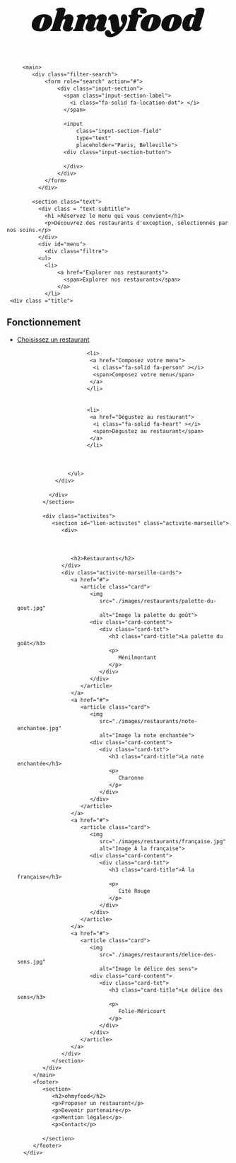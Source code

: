 <!DOCTYPE html>
<html lang="fr">
   <head>
      <meta charset="UTF-8">
      <meta name="viewport" content="width=device-width, initial-scale=1.0">
      <title>Oh my food</title>
      <link rel="preconnect" href="https://fonts.googleapis.com">
      <link rel="preconnect" href="https://fonts.gstatic.com" crossorigin>
      <link href="https://fonts.googleapis.com/css2?family=Raleway:wght@400;500;700&display=swap" rel="stylesheet">
      <link rel="stylesheet" href="https://cdnjs.cloudflare.com/ajax/libs/font-awesome/6.2.1/css/all.min.css"
         integrity="sha512-MV7K8+y+gLIBoVD59lQIYicR65iaqukzvf/nwasF0nqhPay5w/9lJmVM2hMDcnK1OnMGCdVK+iQrJ7lzPJQd1w=="
         crossorigin="anonymous" referrerpolicy="no-referrer">
      <link rel="stylesheet" href="restaurant.css">
   </head>
   <body>
      <div class="main-container">
         <header>
            <a href="ohmyfood">
            <img src="images/logo/ohmyfood.png" alt="logo-oh-my-food">
            </a>
         </header>

         
         <main>
            <div class="filter-search">
                <form role="search" action="#">
                    <div class="input-section">
                      <span class="input-section-label">
                        <i class="fa-solid fa-location-dot"> </i>
                      </span>
                      
                      <input
                          class="input-section-field"
                          type="text"
                          placeholder="Paris, Belleville">
                      <div class="input-section-button">
                          
                      </div>
                    </div>
                </form>
              </div>
            
            <section class="text">
              <div class = "text-subtitle">
                <h1 >Réservez le menu qui vous convient</h1>
                <p>Découvrez des restaurants d'exception, sélectionnés par nos soins.</p>
              </div>
              <div id="menu">
                <div class="filtre">
              <ul>
                <li>
                    <a href="Explorer nos restaurants">
                      <span>Explorer nos restaurants</span>
                    </a>
                </li>
     <div class ="title">       
<h2>
    Fonctionnement
</h2>
</div> 
               <div id="menu">
                    <div class="filtre">
                    <ul>
                      <li>
                          <a href="Choisissez un restaurant">
                            <i class="fa-solid fa-money-bill-wave" ></i>
                            <span>Choisissez un restaurant</span>
                          </a>
                      </li>
                   
                          <li>
                           <a href="Composez votre menu">
                            <i class="fa-solid fa-person" ></i>
                            <span>Composez votre menu</span>
                           </a>
                          </li>
                     
                     
                          <li>
                           <a href="Dégustez au restaurant">
                            <i class="fa-solid fa-heart" ></i>
                            <span>Dégustez au restaurant</span>
                           </a>
                          </li>
                    
                     
                    
                    </ul>
                </div>
             
              </div>
            </section>
                  
            <div class="activites">
               <section id="lien-activites" class="activite-marseille">
                  <div>



                     <h2>Restaurants</h2>
                  </div>
                  <div class="activite-marseille-cards">
                     <a href="#">
                        <article class="card">
                           <img
                              src="./images/restaurants/palette-du-gout.jpg"
                              alt="Image la palette du goût">
                           <div class="card-content">
                              <div class="card-txt">
                                 <h3 class="card-title">La palette du goût</h3>
                                 <p>
                                    Ménilmontant
                                 </p>
                              </div>
                           </div>
                        </article>
                     </a>
                     <a href="#">
                        <article class="card">
                           <img
                              src="./images/restaurants/note-enchantee.jpg"
                              alt="Image la note enchantée">
                           <div class="card-content">
                              <div class="card-txt">
                                 <h3 class="card-title">La note enchantée</h3>
                                 <p>
                                    Charonne
                                 </p>
                              </div>
                           </div>
                        </article>
                     </a>
                     <a href="#">
                        <article class="card">
                           <img
                              src="./images/restaurants/française.jpg"
                              alt="Image À la française">
                           <div class="card-content">
                              <div class="card-txt">
                                 <h3 class="card-title">À la française</h3>
                                 <p>
                                    Cité Rouge
                                 </p>
                              </div>
                           </div>
                        </article>
                     </a>
                     <a href="#">
                        <article class="card">
                           <img
                              src="./images/restaurants/delice-des-sens.jpg"
                              alt="Image le délice des sens">
                           <div class="card-content">
                              <div class="card-txt">
                                 <h3 class="card-title">Le délice des sens</h3>
                                 <p>
                                    Folie-Méricourt
                                 </p>
                              </div>
                           </div>
                        </article>
                     </a>
                  </div>
               </section>
            </div>
         </main>
         <footer>
            <section>
               <h2>ohmyfood</h2>
               <p>Proposer un restaurant</p>
               <p>Devenir partenaire</p>
               <p>Mention légales</p>
               <p>Contact</p>

            </section>
         </footer>
      </div>
   </body>
</html>
